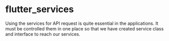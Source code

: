 # flutter_services

Using the services for API request is quite essential in the applications.
It must be controlled them in one place so that we have created service class and interface to reach our services.
